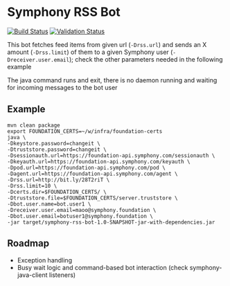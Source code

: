 # Symphony RSS Bot

[![Build Status](https://travis-ci.org/symphonyoss/symphony-rss-bot.svg)](https://travis-ci.org/symphonyoss/symphony-rss-bot)
[![Validation Status](https://scan.coverity.com/projects/9269/badge.svg?flat=1)](https://scan.coverity.com/projects/symphonyoss-symphony-rss-bot)

This bot fetches feed items from given url (`-Drss.url`) and sends an X amount (`-Drss.limit`) of them to a given Symphony user (`-Dreceiver.user.email`); check the other parameters needed in the following example

The java command runs and exit, there is no daemon running and waiting for incoming messages to the bot user

## Example
```
mvn clean package
export FOUNDATION_CERTS=~/w/infra/foundation-certs
java \
-Dkeystore.password=changeit \
-Dtruststore.password=changeit \
-Dsessionauth.url=https://foundation-api.symphony.com/sessionauth \
-Dkeyauth.url=https://foundation-api.symphony.com/keyauth \
-Dpod.url=https://foundation-api.symphony.com/pod \
-Dagent.url=https://foundation-api.symphony.com/agent \
-Drss.url=http://bit.ly/28T2riT \
-Drss.limit=10 \
-Dcerts.dir=$FOUNDATION_CERTS/ \
-Dtruststore.file=$FOUNDATION_CERTS/server.truststore \
-Dbot.user.name=bot.user1 \
-Dreceiver.user.email=maoo@symphony.foundation \
-Dbot.user.email=botuser1@symphony.foundation \
-jar target/symphony-rss-bot-1.0-SNAPSHOT-jar-with-dependencies.jar
```

## Roadmap
- Exception handling
- Busy wait logic and command-based bot interaction (check symphony-java-client listeners)
